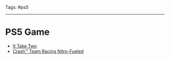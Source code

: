 Tags: #ps5 

---

# PS5 Game

- [It Take Two](https://store.playstation.com/en-us/concept/234689)
- [Crash™ Team Racing Nitro-Fueled](https://store.playstation.com/en-us/product/UP0002-CUSA13795_00-CRASHTEAMRACING1)